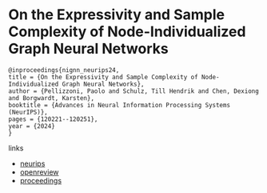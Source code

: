 # On the Expressivity and Sample Complexity of Node-Individualized Graph Neural Networks

```
@inproceedings{nignn_neurips24,
title = {On the Expressivity and Sample Complexity of Node-Individualized Graph Neural Networks},
author = {Pellizzoni, Paolo and Schulz, Till Hendrik and Chen, Dexiong and Borgwardt, Karsten},
booktitle = {Advances in Neural Information Processing Systems (NeurIPS)},
pages = {120221--120251},
year = {2024}
}
```

links
- [neurips](https://nips.cc/Conferences/2024/Schedule?showEvent=96388)
- [openreview](https://openreview.net/forum?id=8APPypS0yN)
- [proceedings](https://papers.nips.cc//paper_files/paper/2024/hash/d978cd64d598bbaf6a2fff1d6864d601-Abstract-Conference.html)
